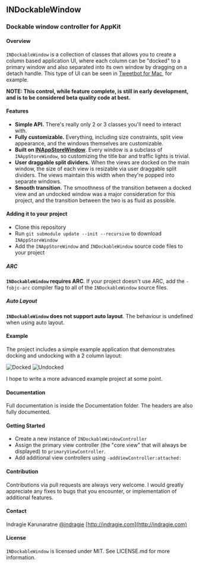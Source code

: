 ## INDockableWindow
### Dockable window controller for AppKit

#### Overview

`INDockableWindow` is a collection of classes that allows you to create a column based application UI, where each column can be "docked" to a primary window and also separated into its own window by dragging on a detach handle. This type of UI can be seen in [Tweetbot for Mac](http://tapbots.com/software/tweetbot/mac/), for example.

**NOTE: This control, while feature complete, is still in early development, and is to be considered beta quality code at best.**

#### Features

* **Simple API.** There's really only 2 or 3 classes you'll need to interact with.
* **Fully customizable.** Everything, including size constraints, split view appearance, and the windows themselves are customizable.
* **Built on [INAppStoreWindow](https://github.com/indragiek/INAppStoreWindow)**. Every window is a subclass of `INAppStoreWindow`, so customizing the title bar and traffic lights is trivial.
* **User draggable split dividers.** When the views are docked on the main window, the size of each view is resizable via user draggable split dividers. The views maintain this width when they're popped into separate windows.
* **Smooth transition.** The smoothness of the transition between a docked view and an undocked window was a major consideration for this project, and the transition between the two is as fluid as possible.

#### Adding it to your project

* Clone this repository
* Run `git submodule update --init --recursive` to download `INAppStoreWindow`
* Add the `INAppStoreWindow` and `INDockableWindow` source code files to your project

##### ARC

**`INDockableWindow` requires ARC**. If your project doesn't use ARC, add the `-fobjc-arc` compiler flag to all of the `INDockableWindow` source files.

##### Auto Layout

**`INDockableWindow` does not support auto layout**. The behaviour is undefined when using auto layout.


#### Example

The project includes a simple example application that demonstrates docking and undocking with a 2 column layout:

![Docked](http://i.imgur.com/RtQtA4i.png)
![Undocked](http://i.imgur.com/5xNlePB.png)

I hope to write a more advanced example project at some point.

#### Documentation

Full documentation is inside the Documentation folder. The headers are also fully documented.

#### Getting Started

* Create a new instance of `INDockableWindowController`
* Assign the primary view controller (the "core view" that will always be displayed) to `primaryViewController`.
* Add additional view controllers using `-addViewController:attached:`

#### Contribution

Contributions via pull requests are always very welcome. I would greatly appreciate any fixes to bugs that you encounter, or implementation of additional features.

#### Contact

Indragie Karunaratne
[@indragie](http://twitter.com/indragie)
[http://indragie.com](http://indragie.com)

#### License

`INDockableWindow` is licensed under MIT. See LICENSE.md for more information.